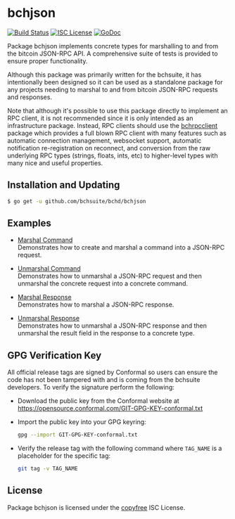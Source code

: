 bchjson
=======

[![Build Status](https://travis-ci.org/bchsuite/bchd.png?branch=master)](https://travis-ci.org/bchsuite/bchd)
[![ISC License](http://img.shields.io/badge/license-ISC-blue.svg)](http://copyfree.org)
[![GoDoc](https://img.shields.io/badge/godoc-reference-blue.svg)](http://godoc.org/github.com/bchsuite/bchd/bchjson)

Package bchjson implements concrete types for marshalling to and from the
bitcoin JSON-RPC API.  A comprehensive suite of tests is provided to ensure
proper functionality.

Although this package was primarily written for the bchsuite, it has
intentionally been designed so it can be used as a standalone package for any
projects needing to marshal to and from bitcoin JSON-RPC requests and responses.

Note that although it's possible to use this package directly to implement an
RPC client, it is not recommended since it is only intended as an infrastructure
package.  Instead, RPC clients should use the
[bchrpcclient](https://github.com/bchsuite/bchrpcclient) package which provides
a full blown RPC client with many features such as automatic connection
management, websocket support, automatic notification re-registration on
reconnect, and conversion from the raw underlying RPC types (strings, floats,
ints, etc) to higher-level types with many nice and useful properties.

## Installation and Updating

```bash
$ go get -u github.com/bchsuite/bchd/bchjson
```

## Examples

* [Marshal Command](http://godoc.org/github.com/bchsuite/bchd/bchjson#example-MarshalCmd)  
  Demonstrates how to create and marshal a command into a JSON-RPC request.

* [Unmarshal Command](http://godoc.org/github.com/bchsuite/bchd/bchjson#example-UnmarshalCmd)  
  Demonstrates how to unmarshal a JSON-RPC request and then unmarshal the
  concrete request into a concrete command.

* [Marshal Response](http://godoc.org/github.com/bchsuite/bchd/bchjson#example-MarshalResponse)  
  Demonstrates how to marshal a JSON-RPC response.

* [Unmarshal Response](http://godoc.org/github.com/bchsuite/bchd/bchjson#example-package--UnmarshalResponse)  
  Demonstrates how to unmarshal a JSON-RPC response and then unmarshal the
  result field in the response to a concrete type.

## GPG Verification Key

All official release tags are signed by Conformal so users can ensure the code
has not been tampered with and is coming from the bchsuite developers.  To
verify the signature perform the following:

- Download the public key from the Conformal website at
  https://opensource.conformal.com/GIT-GPG-KEY-conformal.txt

- Import the public key into your GPG keyring:
  ```bash
  gpg --import GIT-GPG-KEY-conformal.txt
  ```

- Verify the release tag with the following command where `TAG_NAME` is a
  placeholder for the specific tag:
  ```bash
  git tag -v TAG_NAME
  ```

## License

Package bchjson is licensed under the [copyfree](http://copyfree.org) ISC
License.
